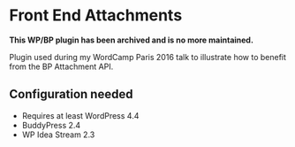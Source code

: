 Front End Attachments
=====================

**This WP/BP plugin has been archived and is no more maintained.**

Plugin used during my WordCamp Paris 2016 talk to illustrate how to benefit from the BP Attachment API.


Configuration needed
--------------------

+ Requires at least WordPress 4.4
+ BuddyPress 2.4
+ WP Idea Stream 2.3
